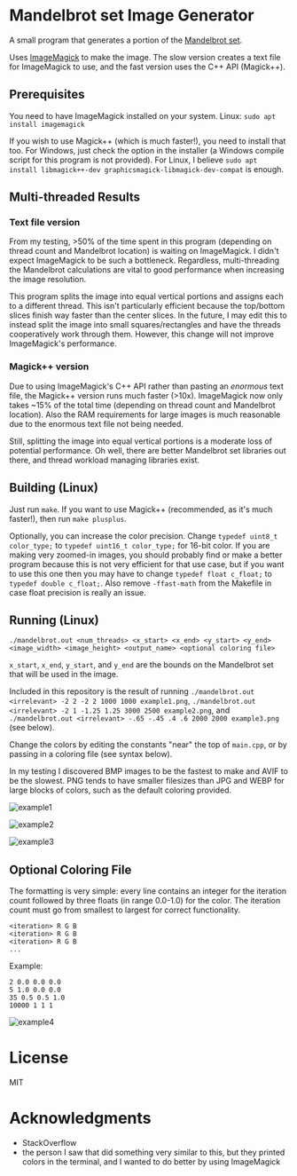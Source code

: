# Mandelbrot set Image Generator

A small program that generates a portion of the [Mandelbrot set](https://en.wikipedia.org/wiki/Mandelbrot_set).

Uses [ImageMagick](https://imagemagick.org/) to make the image. The slow version creates a text file for ImageMagick to use, and the fast version uses the C++ API (Magick++).

## Prerequisites

You need to have ImageMagick installed on your system. Linux: `sudo apt install imagemagick`

If you wish to use Magick++ (which is much faster!), you need to install that too. For Windows, just check the option in the installer (a Windows compile script for this program is not provided). For Linux, I believe `sudo apt install libmagick++-dev graphicsmagick-libmagick-dev-compat` is enough.

## Multi-threaded Results

### Text file version

From my testing, >50% of the time spent in this program (depending on thread count and Mandelbrot location) is waiting on ImageMagick. I didn't expect ImageMagick to be such a bottleneck. Regardless, multi-threading the Mandelbrot calculations are vital to good performance when increasing the image resolution.

This program splits the image into equal vertical portions and assigns each to a different thread. This isn't particularly efficient because the top/bottom slices finish way faster than the center slices. In the future, I may edit this to instead split the image into small squares/rectangles and have the threads cooperatively work through them. However, this change will not improve ImageMagick's performance.

### Magick++ version

Due to using ImageMagick's C++ API rather than pasting an *enormous* text file, the Magick++ version runs much faster (>10x). ImageMagick now only takes ~15% of the total time (depending on thread count and Mandelbrot location). Also the RAM requirements for large images is much reasonable due to the enormous text file not being needed.

Still, splitting the image into equal vertical portions is a moderate loss of potential performance. Oh well, there are better Mandelbrot set libraries out there, and thread workload managing libraries exist.

## Building (Linux)

Just run `make`. If you want to use Magick++ (recommended, as it's much faster!), then run `make plusplus`.

Optionally, you can increase the color precision. Change `typedef uint8_t color_type;` to `typedef uint16_t color_type;` for 16-bit color. If you are making very zoomed-in images, you should probably find or make a better program because this is not very efficient for that use case, but if you want to use this one then you may have to change `typedef float c_float;` to `typedef double c_float;`. Also remove `-ffast-math` from the Makefile in case float precision is really an issue.

## Running (Linux)

`./mandelbrot.out <num_threads> <x_start> <x_end> <y_start> <y_end> <image_width> <image_height> <output_name> <optional coloring file>`

`x_start`, `x_end`, `y_start`, and `y_end` are the bounds on the Mandelbrot set that will be used in the image.

Included in this repository is the result of running `./mandelbrot.out <irrelevant> -2 2 -2 2 1000 1000 example1.png`, `./mandelbrot.out <irrelevant> -2 1 -1.25 1.25 3000 2500 example2.png`, and `./mandelbrot.out <irrelevant> -.65 -.45 .4 .6 2000 2000 example3.png` (see below).

Change the colors by editing the constants "near" the top of `main.cpp`, or by passing in a coloring file (see syntax below).

In my testing I discovered BMP images to be the fastest to make and AVIF to be the slowest. PNG tends to have smaller filesizes than JPG and WEBP for large blocks of colors, such as the default coloring provided.

![example1](example1.png)

![example2](example2.png)

![example3](example3.png)

## Optional Coloring File

The formatting is very simple: every line contains an integer for the iteration count followed by three floats (in range 0.0-1.0) for the color. The iteration count must go from smallest to largest for correct functionality.

```
<iteration> R G B
<iteration> R G B
<iteration> R G B
...
```

Example:

```
2 0.0 0.0 0.0
5 1.0 0.0 0.0
35 0.5 0.5 1.0
10000 1 1 1
```

![example4](example4.png)

# License

MIT

# Acknowledgments

* StackOverflow
* the person I saw that did something very similar to this, but they printed colors in the terminal, and I wanted to do better by using ImageMagick
